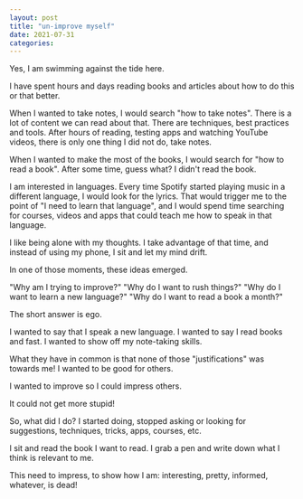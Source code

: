 ```yaml
---
layout: post
title: "un-improve myself"
date: 2021-07-31
categories:
---
```


Yes, I am swimming against the tide here.

I have spent hours and days reading books and articles about how to do this or that better.

When I wanted to take notes, I would search "how to take notes". There is a lot of content we can read about that. There are techniques, best practices and tools. After hours of reading, testing apps and watching YouTube videos, there is only one thing I did not do, take notes.

When I wanted to make the most of the books, I would search for "how to read a book". After some time, guess what? I didn't read the book.

I am interested in languages. Every time Spotify started playing music in a different language, I would look for the lyrics. That would trigger me to the point of "I need to learn that language", and I would spend time searching for courses, videos and apps that could teach me how to speak in that language.

I like being alone with my thoughts. I take advantage of that time, and instead of using my phone, I sit and let my mind drift.

In one of those moments, these ideas emerged.

"Why am I trying to improve?"
"Why do I want to rush things?"
"Why do I want to learn a new language?"
"Why do I want to read a book a month?"

The short answer is ego.

I wanted to say that I speak a new language.
I wanted to say I read books and fast.
I wanted to show off my note-taking skills.

What they have in common is that none of those "justifications" was towards me! I wanted to be good for others.

I wanted to improve so I could impress others.

It could not get more stupid!

So, what did I do? I started doing, stopped asking or looking for suggestions, techniques, tricks, apps, courses, etc.

I sit and read the book I want to read.
I grab a pen and write down what I think is relevant to me.

This need to impress, to show how I am: interesting, pretty, informed, whatever, is dead!